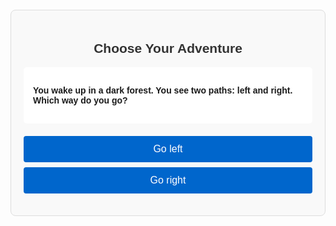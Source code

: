 <meta charset="utf-8"/><meta content="width=device-width, initial-scale=1" name="viewport"/>
<title></title>
<div style="font-family: Arial, sans-serif; max-width: 600px; margin: 20px auto; padding: 20px; background: #f9f9f9; border: 1px solid #ddd; border-radius: 8px;">
<h2 style="text-align: center; color: #333;">Choose Your Adventure</h2>

<div id="game-content">
<div id="story-text" style="margin-bottom: 20px; padding: 15px; background: white; border-radius: 5px;">
<p><strong>You wake up in a dark forest. You see two paths: left and right. Which way do you go?</strong></p>
</div>

<div id="choices" style="margin-bottom: 15px;"><button onclick="showStep('left')" style="display: block; width: 100%; margin: 8px 0; padding: 12px; background: #0066cc; color: white; border: none; border-radius: 4px; cursor: pointer; font-size: 16px;">Go left</button><button onclick="showStep('right')" style="display: block; width: 100%; margin: 8px 0; padding: 12px; background: #0066cc; color: white; border: none; border-radius: 4px; cursor: pointer; font-size: 16px;">Go right</button></div>
</div>
</div>
<script>
        var gameStory = {
            start: {
                text: "You wake up in a dark forest. You see two paths: left and right. Which way do you go?",
                choices: [
                    {text: "Go left", next: "left"},
                    {text: "Go right", next: "right"}
                ]
            },
            left: {
                text: "You come across a river. Do you swim across or walk along the riverbank?",
                choices: [
                    {text: "Swim across", next: "swim"},
                    {text: "Walk along the riverbank", next: "walk"},
                    {text: "Go back", next: "start"}
                ]
            },
            right: {
                text: "You find a cabin. Do you enter or keep walking?",
                choices: [
                    {text: "Enter the cabin", next: "enter"},
                    {text: "Keep walking", next: "keepwalking"},
                    {text: "Go back", next: "start"}
                ]
            },
            swim: {
                text: "The current is too strong! You get swept away. Game over.",
                choices: [
                    {text: "Restart", next: "start"}
                ]
            },
            walk: {
                text: "You find a bridge and safely cross the river. You win!",
                choices: [
                    {text: "Play again", next: "start"}
                ]
            },
            enter: {
                text: "The cabin is cozy. You rest and escape safely. You win!",
                choices: [
                    {text: "Play again", next: "start"}
                ]
            },
            keepwalking: {
                text: "You get lost in the forest. Game over.",
                choices: [
                    {text: "Restart", next: "start"}
                ]
            }
        };

        function showStep(stepName) {
            var step = gameStory[stepName];
            if (!step) return;
            
            // Update story text
            document.getElementById('story-text').innerHTML = '<p><strong>' + step.text + '</strong></p>';
            
            // Update choices
            var choicesDiv = document.getElementById('choices');
            choicesDiv.innerHTML = '';
            
            for (var i = 0; i < step.choices.length; i++) {
                var choice = step.choices[i];
                var button = document.createElement('button');
                button.innerHTML = choice.text;
                button.onclick = (function(nextStep) {
                    return function() { showStep(nextStep); };
                })(choice.next);
                button.style.cssText = 'display: block; width: 100%; margin: 8px 0; padding: 12px; background: #0066cc; color: white; border: none; border-radius: 4px; cursor: pointer; font-size: 16px;';
                choicesDiv.appendChild(button);
            }
        }
    </script>
